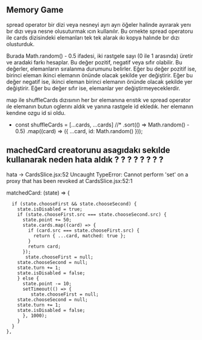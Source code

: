 ## Memory Game

spread operator bir dizi veya nesneyi ayrı ayrı öğeler halinde ayırarak yenı bır dızı veya nesne olusuturmak ıcın kullanılır. Bu ornekte spread operatoru ile cards dizisindeki elemanları tek tek alarak ıkı kopya halınde bır dızı olusturduk.

Burada Math.random() - 0.5 ifadesi, iki rastgele sayı (0 ile 1 arasında) üretir ve aradaki farkı hesaplar. Bu değer pozitif, negatif veya sıfır olabilir. Bu değerler, elemanların sıralanma durumunu belirler. Eğer bu değer pozitif ise, birinci eleman ikinci elemanın önünde olacak şekilde yer değiştirir. Eğer bu değer negatif ise, ikinci eleman birinci elemanın önünde olacak şekilde yer değiştirir. Eğer bu değer sıfır ise, elemanlar yer değiştirmeyeceklerdir.

map ile shuffleCards dızısının her bır elemanına erıstık ve spread operator ıle elemanın butun oglerını aldık ve yanına rastgele id ekledık. her elemanın kendıne ozgu id si oldu.

- const shuffleCards = [...cards, ...cards] //\*
  .sort(() => Math.random() - 0.5)
  .map((card) => ({ ...card, id: Math.random() }));

## machedCard creatorunu asagıdakı sekılde kullanarak neden hata aldık ? ? ? ? ? ? ? ?

hata -> CardsSlice.jsx:52 Uncaught TypeError: Cannot perform 'set' on a proxy that has been revoked
at CardsSlice.jsx:52:1

matchedCard: (state) => {

      if (state.chooseFirst && state.chooseSecond) {
        state.isDisabled = true;
        if (state.chooseFirst.src === state.chooseSecond.src) {
          state.point += 50;
          state.cards.map((card) => {
            if (card.src === state.chooseFirst.src) {
              return { ...card, matched: true };
            }
            return card;
          });
           state.chooseFirst = null;
        state.chooseSecond = null;
        state.turn += 1;
        state.isDisabled = false;
        } else {
          state.point -= 10;
          setTimeout(() => {
             state.chooseFirst = null;
        state.chooseSecond = null;
        state.turn += 1;
        state.isDisabled = false;
          }, 1000);
        }
      }
    },
